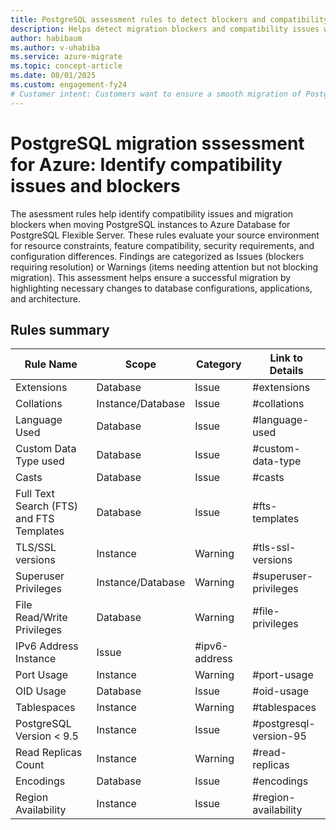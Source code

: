 ```yaml
---
title: PostgreSQL assessment rules to detect blockers and compatibility issues
description: Helps detect migration blockers and compatibility issues when moving PostgreSQL databases to Azure Database for PostgreSQL Flexible Server, ensuring a smooth and successful cloud transition.
author: habibaum
ms.author: v-uhabiba
ms.service: azure-migrate 
ms.topic: concept-article 
ms.date: 08/01/2025
ms.custom: engagement-fy24 
# Customer intent: Customers want to ensure a smooth migration of PostgreSQL databases to Azure by identifying blockers, compatibility issues, and required configuration changes.
---
```


# PostgreSQL migration sssessment for Azure: Identify compatibility issues and blockers

The asessment rules help identify compatibility issues and migration blockers when moving PostgreSQL instances to Azure Database for PostgreSQL Flexible Server. These rules evaluate your source environment for resource constraints, feature compatibility, security requirements, and configuration differences. Findings are categorized as Issues (blockers requiring resolution) or Warnings (items needing attention but not blocking migration). This assessment helps ensure a successful migration by highlighting necessary changes to database configurations, applications, and architecture.

## Rules summary


| Rule Name  | Scope  | Category | Link to Details   |
|----------|---------|----------|----------------------|
| Extensions    | Database       | Issue    | #extensions    |
| Collations   | Instance/Database | Issue    | #collations      |
| Language Used  | Database          | Issue    | #language-used   |
| Custom Data Type used  | Database          | Issue    | #custom-data-type  |
| Casts   | Database          | Issue    | #casts  |
| Full Text Search (FTS) and FTS Templates  | Database  | Issue  | #fts-templates  |
| TLS/SSL versions   | Instance     | Warning  | #tls-ssl-versions  |
| Superuser Privileges  | Instance/Database | Warning  | #superuser-privileges  |
| File Read/Write Privileges  | Database   | Warning  | #file-privileges  |
| IPv6 Address   Instance       | Issue    | #ipv6-address  |
| Port Usage   | Instance     | Warning  | #port-usage    |
| OID Usage    | Database        | Issue    | #oid-usage  |
| Tablespaces  | Instance    | Warning  | #tablespaces       |
| PostgreSQL Version < 9.5  | Instance   | Issue    | #postgresql-version-95     |
| Read Replicas Count | Instance | Warning  | #read-replicas  |
| Encodings | Database  | Issue    | #encodings  |
| Region Availability | Instance  | Issue    | #region-availability |





